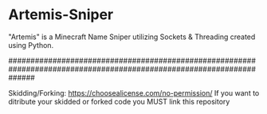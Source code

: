 # Artemis-Sniper
"Artemis" is a Minecraft Name Sniper utilizing Sockets &amp; Threading created using Python.

######################################################################################################################

Skidding/Forking:  https://choosealicense.com/no-permission/
If you want to ditribute your skidded or forked code you MUST link this repository



